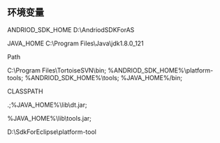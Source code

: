 ## 环境变量

ANDRIOD_SDK_HOME   D:\AndriodSDKForAS

JAVA_HOME                    C:\Program Files\Java\jdk1.8.0_121

Path

C:\Program Files\TortoiseSVN\bin;
%ANDRIOD_SDK_HOME%\platform-tools;
%ANDRIOD_SDK_HOME%\tools;
%JAVA_HOME%/bin;

CLASSPATH	

.;%JAVA_HOME%\lib\dt.jar;

%JAVA_HOME%\lib\tools.jar;

D:\SdkForEclipse\platform-tool